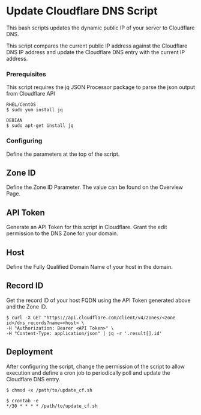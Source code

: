# Update Cloudflare DNS Script

This bash scripts updates the dynamic public IP of your server to Cloudflare DNS.

This script compares the current public IP address against the Cloudflare DNS IP address and update the Cloudflare DNS entry with the current IP address.

### Prerequisites

This script requires the jq JSON Processor package to parse the json output from Cloudflare API

```
RHEL/CentOS
$ sudo yum install jq

DEBIAN
$ sudo apt-get install jq
```

### Configuring

Define the parameters at the top of the script.

## Zone ID

Define the Zone ID Parameter.
The value can be found on the Overview Page.

## API Token

Generate an API Token for this script in Cloudflare.
Grant the edit permission to the DNS Zone for your domain.

## Host

Define the Fully Qualified Domain Name of your host in the domain.

## Record ID

Get the record ID of your host FQDN using the API Token generated above and the Zone ID.

```
$ curl -X GET "https://api.cloudflare.com/client/v4/zones/<zone id>/dns_records?name=<host> \
-H "Authorization: Bearer <API Token>" \
-H "Content-Type: application/json" | jq -r '.result[].id'
```

## Deployment

After configuring the script, change the permission of the script to allow execution and define a cron job to periodically poll and update the Cloudflare DNS entry.


```
$ chmod +x /path/to/update_cf.sh

$ crontab -e
*/30 * * * * /path/to/update_cf.sh
```

